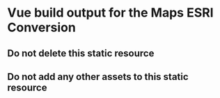 # Vue build output for the Maps ESRI Conversion

## Do not delete this static resource
## Do not add any other assets to this static resource